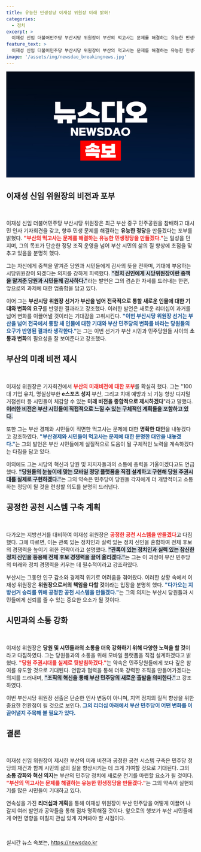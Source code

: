```yaml
---
title: 유능한 민생정당 이재성 위원장 미래 밝혀!
categories:
  - 정치
excerpt: >
  이재성 신임 더불어민주당 부산시당 위원장이 부산의 먹고사는 문제를 해결하는 유능한 민생정당이 되겠다고 포부를 밝혔다. 그는 시민 체감 가능한 미래비전과 혁신을 약속하며, 모빌 정당 플랫폼 구축과 공정한 공천 시스템을 통한 지방선거 승리에 의지를 다졌다.
feature_text: >
  이재성 신임 더불어민주당 부산시당 위원장이 부산의 먹고사는 문제를 해결하는 유능한 민생정당이 되겠다고 포부를 밝혔다. 그는 시민 체감 가능한 미래비전과 혁신을 약속하며, 모빌 정당 플랫폼 구축과 공정한 공천 시스템을 통한 지방선거 승리에 의지를 다졌다.
image: '/assets/img/newsdao_breakingnews.jpg'
---
```


<p><img src="/assets/img/newsdao_breakingnews.jpg" alt="cryptoinkorea 속보" /></p>

<h2 data-ke-size="size26">이재성 신임 위원장의 비전과 포부</h2>

<p data-ke-size="size16">&nbsp;</p>

<p>이재성 신임 더불어민주당 부산시당 위원장은 최근 부산 중구 민주공원을 참배하고 대시민 인사 기자회견을 갖고, 향후 민생 문제를 해결하는 <strong>유능한 정당</strong>을 만들겠다는 포부를 밝혔다. <b><span style="color: #ee2323;">"부산의 먹고사는 문제를 해결하는 유능한 민생정당을 만들겠다."</span></b>는 일성을 던지며, 그의 목표가 단순한 정당 조직 운영을 넘어 부산 시민의 삶의 질 향상에 초점을 맞추고 있음을 분명히 했다. </p>

<p>그는 자신에게 중책을 맡겨준 당원과 시민들에게 감사의 뜻을 전하며, 기대에 부응하는 시당위원장이 되겠다는 의지를 강하게 피력했다. <b><span style="background-color: #21538527;">"정치 신인에게 시당위원장이란 중책을 맡겨준 당원과 시민들께 감사하다."</span></b>라는 발언은 그의 겸손한 자세를 드러내는 한편, 앞으로의 과제에 대한 엄중함을 담고 있다. </p>

<p>이어 그는 <strong>부산시당 위원장 선거가 부산을 넘어 전국적으로 통할 새로운 인물에 대한 기대와 변화의 요구</strong>를 반영한 결과라고 강조했다. 이러한 발언은 새로운 리더십이 과거를 넘어 변화를 이끌어낼 것이라는 기대감을 고취시킨다. <b><span style="color: #1a5490;">"이번 부산시당 위원장 선거는 부산을 넘어 전국에서 통할 새 인물에 대한 기대와 부산 민주당의 변화를 바라는 당원들의 요구가 반영된 결과라 생각한다."</span></b>는 그는 이번 선거가 부산 시민과 민주당원들 사이의 <strong>소통과 변화</strong>의 필요성을 잘 보여준다고 강조했다.</p>

<h2 data-ke-size="size26">부산의 미래 비전 제시</h2>

<p data-ke-size="size16">&nbsp;</p>

<p>이재성 위원장은 기자회견에서 <b><span style="color: #ee2323;">부산의 미래비전에 대한 포부</span></b>를 확실히 했다. 그는 "100대 기업 유치, 명실상부한 <strong>e스포츠 성지</strong> 부산, 그리고 치매 예방과 뇌 기능 향상 디지털 거점센터 등 시민들이 체감할 수 있는 <strong>미래 비전을 종합적으로 제시하겠다</strong>"라고 말했다. <b><span style="background-color: #21538527;">이러한 비전은 부산 시민들이 직접적으로 느낄 수 있는 구체적인 계획들을 포함하고 있다.</span></b> </p>

<p>또한 그는 부산 경제와 시민들이 직면한 먹고사는 문제에 대한 <strong>명확한 대안</strong>을 내놓겠다고 강조하였다. <b><span style="color: #1a5490;">"부산경제와 시민들이 먹고사는 문제에 대한 분명한 대안을 내놓겠다."</span></b>는 그의 발언은 부산 시민들에게 실질적으로 도움이 될 구체적인 노력을 계속하겠다는 다짐을 담고 있다.</p>

<p>이외에도 그는 시당의 혁신과 당원 및 지지자들과의 소통에 총력을 기울이겠다고도 언급했다. <b><span style="background-color: #21538527;">"당원들의 눈높이에 맞는 모바일 정당 플랫폼을 직접 설계하고 구현해 당원 주권시대를 실제로 구현하겠다."</span></b>는 그의 약속은 민주당이 당원들 각자에게 더 개방적이고 소통하는 정당이 될 것을 런칭할 의도를 분명히 드러낸다.</p>

<h2 data-ke-size="size26">공정한 공천 시스템 구축 계획</h2>

<p data-ke-size="size16">&nbsp;</p>

<p>다가오는 지방선거를 대비하여 이재성 위원장은 <b><span style="color: #ee2323;">공정한 공천 시스템을 만들겠다</span></b>고 다짐했다. 그에 따르면, 이는 관록 있는 정치인과 실력 있는 정치 신인을 혼합하여 전체 후보의 경쟁력을 높이기 위한 전략이라고 설명했다. <b><span style="background-color: #21538527;">"관록이 있는 정치인과 실력 있는 참신한 정치 신인을 등용해 전체 후보 경쟁력을 끌어 올리겠다."</span></b>는 그는 이 과정이 부산 민주당의 미래와 정치 경쟁력을 키우는 데 필수적이라고 강조하였다.</p>

<p>부산시는 그동안 인구 감소와 경제적 위기로 어려움을 겪어왔다. 이러한 상황 속에서 이재성 위원장은 <strong>위원장으로서의 책임을 다할 것</strong>이라는 입장을 분명히 했다. <b><span style="color: #1a5490;">"다가오는 지방선거 승리를 위해 공정한 공천 시스템을 만들겠다."</span></b>는 그의 의지는 부산시 당원들과 시민들에게 신뢰를 줄 수 있는 중요한 요소가 될 것이다.</p>

<h2 data-ke-size="size26">시민과의 소통 강화</h2>

<p data-ke-size="size16">&nbsp;</p>

<p>이재성 위원장은 <strong>당원 및 시민들과의 소통을 더욱 강화하기 위해 다양한 노력을 할 것</strong>이라고 다짐하였다. 그는 당원들과의 소통을 위해 모바일 플랫폼을 직접 설계하겠다고 밝혔다. <b><span style="color: #ee2323;">"당원 주권시대를 실제로 뒷받침하겠다."</span></b>는 약속은 민주당원들에게 보다 깊은 참여를 유도할 것으로 기대된다. 연합과 협력을 통해 더욱 강력한 조직을 만들어가겠다는 의지를 드러내며, <b><span style="background-color: #21538527;">"조직의 혁신을 통해 부산 민주당의 새로운 출발을 의미한다."</span></b>고 강조하였다.</p>

<p>이번 부산시당 위원장 선출은 단순한 인사 변동이 아니며, 지역 정치의 질적 향상을 위한 중요한 전환점이 될 것으로 보인다. <b><span style="color: #1a5490;">그의 리더십 아래에서 부산 민주당이 어떤 변화를 이끌어낼지 주목해 볼 필요가 있다.</span></b> </p>

<h2 data-ke-size="size26">결론</h2>

<p data-ke-size="size16">&nbsp;</p>

<p>이재성 신임 위원장이 제시한 부산의 미래 비전과 공정한 공천 시스템 구축은 민주당 정당의 재건과 함께 시민의 삶의 질을 향상시키는 데 크게 기여할 것으로 기대된다. 그의 <strong>소통 강화와 혁신 의지</strong>는 부산의 민주당 정치에 새로운 전기를 마련할 요소가 될 것이다. <b><span style="color: #ee2323;">"부산의 먹고사는 문제를 해결하는 유능한 민생정당을 만들겠다."</span></b>는 그의 약속이 실현되기를 많은 시민들이 기대하고 있다.</p>

<p>연속성을 가진 <strong>리더십과 계획</strong>을 통해 이재성 위원장이 부산 민주당을 어떻게 이끌어 나갈지 여러 발언과 공약들을 통해 점차 명확해질 것이다. 앞으로의 행보가 부산 시민들에게 어떤 영향을 미칠지 관심 있게 지켜봐야 할 시점이다. </p>

<p data-ke-size="size16">&nbsp;</p>
실시간 뉴스 속보는, <a href="https://newsdao.kr" rel="dofollow">https://newsdao.kr</a>


